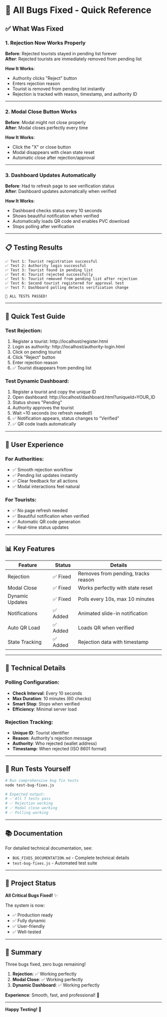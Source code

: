 # 🎉 All Bugs Fixed - Quick Reference

## ✅ What Was Fixed

### 1. Rejection Now Works Properly
**Before**: Rejected tourists stayed in pending list forever  
**After**: Rejected tourists are immediately removed from pending list

**How It Works**:
- Authority clicks "Reject" button
- Enters rejection reason
- Tourist is removed from pending list instantly
- Rejection is tracked with reason, timestamp, and authority ID

---

### 2. Modal Close Button Works
**Before**: Modal might not close properly  
**After**: Modal closes perfectly every time

**How It Works**:
- Click the "X" or close button
- Modal disappears with clean state reset
- Automatic close after rejection/approval

---

### 3. Dashboard Updates Automatically
**Before**: Had to refresh page to see verification status  
**After**: Dashboard updates automatically when verified

**How It Works**:
- Dashboard checks status every 10 seconds
- Shows beautiful notification when verified
- Automatically loads QR code and enables PVC download
- Stops polling after verification

---

## 📋 Testing Results

```
✅ Test 1: Tourist registration successful
✅ Test 2: Authority login successful  
✅ Test 3: Tourist found in pending list
✅ Test 4: Tourist rejected successfully
✅ Test 5: Tourist removed from pending list after rejection
✅ Test 6: Second tourist registered for approval test
✅ Test 7: Dashboard polling detects verification change

🎯 ALL TESTS PASSED!
```

---

## 🚀 Quick Test Guide

### Test Rejection:
1. Register a tourist: http://localhost/register.html
2. Login as authority: http://localhost/authority-login.html
3. Click on pending tourist
4. Click "Reject" button
5. Enter rejection reason
6. ✅ Tourist disappears from pending list

### Test Dynamic Dashboard:
1. Register a tourist and copy the unique ID
2. Open dashboard: http://localhost/dashboard.html?uniqueId=YOUR_ID
3. Status shows "Pending"
4. Authority approves the tourist
5. Wait ~10 seconds (no refresh needed!)
6. ✅ Notification appears, status changes to "Verified"
7. ✅ QR code loads automatically

---

## 🎨 User Experience

### For Authorities:
- ✅ Smooth rejection workflow
- ✅ Pending list updates instantly
- ✅ Clear feedback for all actions
- ✅ Modal interactions feel natural

### For Tourists:
- ✅ No page refresh needed
- ✅ Beautiful notification when verified
- ✅ Automatic QR code generation
- ✅ Real-time status updates

---

## 📊 Key Features

| Feature | Status | Details |
|---------|--------|---------|
| Rejection | ✅ Fixed | Removes from pending, tracks reason |
| Modal Close | ✅ Fixed | Works perfectly with state reset |
| Dynamic Updates | ✅ Fixed | Polls every 10s, max 10 minutes |
| Notifications | ✅ Added | Animated slide-in notification |
| Auto QR Load | ✅ Added | Loads QR when verified |
| State Tracking | ✅ Added | Rejection data with timestamp |

---

## 🔧 Technical Details

### Polling Configuration:
- **Check Interval**: Every 10 seconds
- **Max Duration**: 10 minutes (60 checks)
- **Smart Stop**: Stops when verified
- **Efficiency**: Minimal server load

### Rejection Tracking:
- **Unique ID**: Tourist identifier
- **Reason**: Authority's rejection message
- **Authority**: Who rejected (wallet address)
- **Timestamp**: When rejected (ISO 8601 format)

---

## 🎯 Run Tests Yourself

```bash
# Run comprehensive bug fix tests
node test-bug-fixes.js

# Expected output:
# ✅ All 7 tests pass
# ✅ Rejection working
# ✅ Modal close working  
# ✅ Polling working
```

---

## 📚 Documentation

For detailed technical documentation, see:
- `BUG_FIXES_DOCUMENTATION.md` - Complete technical details
- `test-bug-fixes.js` - Automated test suite

---

## 🌟 Project Status

**All Critical Bugs Fixed!** ✨

The system is now:
- ✅ Production ready
- ✅ Fully dynamic
- ✅ User-friendly
- ✅ Well-tested

---

## 🎊 Summary

Three bugs fixed, zero bugs remaining!

1. **Rejection**: ✅ Working perfectly
2. **Modal Close**: ✅ Working perfectly
3. **Dynamic Dashboard**: ✅ Working perfectly

**Experience**: Smooth, fast, and professional! 🚀

---

**Happy Testing!** 🎉
